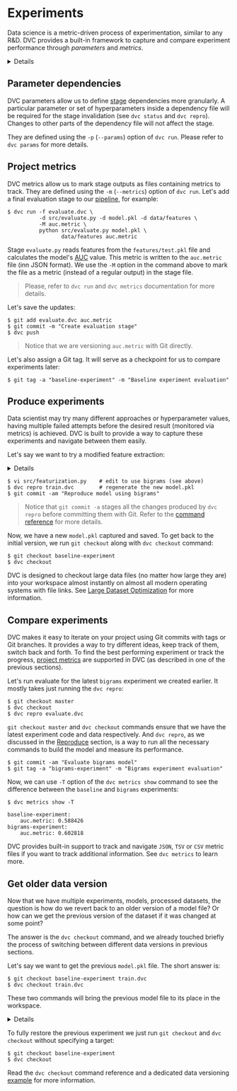 # Experiments

Data science is a metric-driven process of experimentation, similar to any R&D.
DVC provides a built-in framework to capture and compare experiment performance
through _parameters_ and _metrics_.

<details>

### 👉 Expand to prepare the project

If you just followed through the
[pipelines](/doc/tutorials/get-started/data-pipelines) part of this tutorial,
you're all set. Otherwise, run these commands to get the project from Github:

```dvc
$ git clone https://github.com/iterative/example-get-started
$ cd example-get-started
$ git checkout 7-train
$ dvc pull
```

</details>

## Parameter dependencies

DVC parameters allow us to define
[stage](/doc/tutorials/get-started/data-pipelines#stages)
<abbr>dependencies</abbr> more granularly. A particular parameter or set of
hyperparameters inside a dependency file will be required for the stage
invalidation (see `dvc status` and `dvc repro`). Changes to other parts of the
dependency file will not affect the stage.

They are defined using the `-p` (`--params`) option of `dvc run`. Please refer
to `dvc params` for more details.

## Project metrics

DVC metrics allow us to mark stage <abbr>outputs</abbr> as files containing
metrics to track. They are defined using the `-m` (`--metrics`) option of
`dvc run`. Let's add a final evaluation stage to our
[pipeline](/doc/tutorials/get-started/data-pipelines#pipelines), for example:

```dvc
$ dvc run -f evaluate.dvc \
          -d src/evaluate.py -d model.pkl -d data/features \
          -M auc.metric \
          python src/evaluate.py model.pkl \
                 data/features auc.metric
```

Stage `evaluate.py` reads features from the `features/test.pkl` file and
calculates the model's
[AUC](https://towardsdatascience.com/understanding-auc-roc-curve-68b2303cc9c5)
value. This metric is written to the `auc.metric` file (inn JSON format). We use
the `-M` option in the command above to mark the file as a metric (instead of a
regular output) in the stage file.

> Please, refer to `dvc run` and `dvc metrics` documentation for more details.

Let's save the updates:

```dvc
$ git add evaluate.dvc auc.metric
$ git commit -m "Create evaluation stage"
$ dvc push
```

> Notice that we are versioning `auc.metric` with Git directly.

Let's also assign a Git tag. It will serve as a checkpoint for us to compare
experiments later:

```dvc
$ git tag -a "baseline-experiment" -m "Baseline experiment evaluation"
```

## Produce experiments

Data scientist may try many different approaches or hyperparameter values,
having multiple failed attempts before the desired result (monitored via
metrics) is achieved. DVC is built to provide a way to capture these experiments
and navigate between them easily.

Let's say we want to try a modified feature extraction:

<details>

### Expand to see code modifications

Edit `src/featurization.py` to enable bigrams and increase the number of
features. Find and change the arguments sent to `CountVectorizer()`, increasing
the number of features and adding a `ngram_range`:

```python
bag_of_words = CountVectorizer(stop_words='english',
                               max_features=6000,
                               ngram_range=(1, 2))
```

</details>

```dvc
$ vi src/featurization.py    # edit to use bigrams (see above)
$ dvc repro train.dvc        # regenerate the new model.pkl
$ git commit -am "Reproduce model using bigrams"
```

> Notice that `git commit -a` stages all the changes produced by `dvc repro`
> before committing them with Git. Refer to the
> [command reference](https://git-scm.com/docs/git-commit#Documentation/git-commit.txt--a)
> for more details.

Now, we have a new `model.pkl` captured and saved. To get back to the initial
version, we run `git checkout` along with `dvc checkout` command:

```dvc
$ git checkout baseline-experiment
$ dvc checkout
```

DVC is designed to checkout large data files (no matter how large they are) into
your <abbr>workspace</abbr> almost instantly on almost all modern operating
systems with file links. See
[Large Dataset Optimization](/doc/user-guide/large-dataset-optimization) for
more information.

## Compare experiments

DVC makes it easy to iterate on your project using Git commits with tags or Git
branches. It provides a way to try different ideas, keep track of them, switch
back and forth. To find the best performing experiment or track the progress,
[project metrics](/doc/command-reference/metrics) are supported in DVC (as
described in one of the previous sections).

Let's run evaluate for the latest `bigrams` experiment we created earlier. It
mostly takes just running the `dvc repro`:

```dvc
$ git checkout master
$ dvc checkout
$ dvc repro evaluate.dvc
```

`git checkout master` and `dvc checkout` commands ensure that we have the latest
experiment code and data respectively. And `dvc repro`, as we discussed in the
[Reproduce](/doc/tutorials/get-started/data-pipelines#reproduce) section, is a
way to run all the necessary commands to build the model and measure its
performance.

```dvc
$ git commit -am "Evaluate bigrams model"
$ git tag -a "bigrams-experiment" -m "Bigrams experiment evaluation"
```

Now, we can use `-T` option of the `dvc metrics show` command to see the
difference between the `baseline` and `bigrams` experiments:

```dvc
$ dvc metrics show -T

baseline-experiment:
    auc.metric: 0.588426
bigrams-experiment:
    auc.metric: 0.602818
```

DVC provides built-in support to track and navigate `JSON`, `TSV` or `CSV`
metric files if you want to track additional information. See `dvc metrics` to
learn more.

## Get older data version

Now that we have multiple experiments, models, processed datasets, the question
is how do we revert back to an older version of a model file? Or how can we get
the previous version of the dataset if it was changed at some point?

The answer is the `dvc checkout` command, and we already touched briefly the
process of switching between different data versions in previous sections.

Let's say we want to get the previous `model.pkl` file. The short answer is:

```dvc
$ git checkout baseline-experiment train.dvc
$ dvc checkout train.dvc
```

These two commands will bring the previous model file to its place in the
<abbr>workspace</abbr>.

<details>

### Expand to learn about DVC internals

DVC uses special [DVC-files](/doc/user-guide/dvc-file-format) to track data
files, directories, end results. In this case, `train.dvc` among other things
describes the `model.pkl` file this way:

```yaml
outs:
md5: a66489653d1b6a8ba989799367b32c43
path: model.pkl
```

`a664...2c43` is the "address" of the file in the local or remote DVC storage.

It means that if we want to get to the previous version, we need to restore the
DVC-file first with the `git checkout` command. Only after that can DVC restore
the model file using the new "address" from the DVC-file.

</details>

To fully restore the previous experiment we just run `git checkout` and
`dvc checkout` without specifying a target:

```dvc
$ git checkout baseline-experiment
$ dvc checkout
```

Read the `dvc checkout` command reference and a dedicated data versioning
[example](/doc/tutorials/versioning) for more information.
